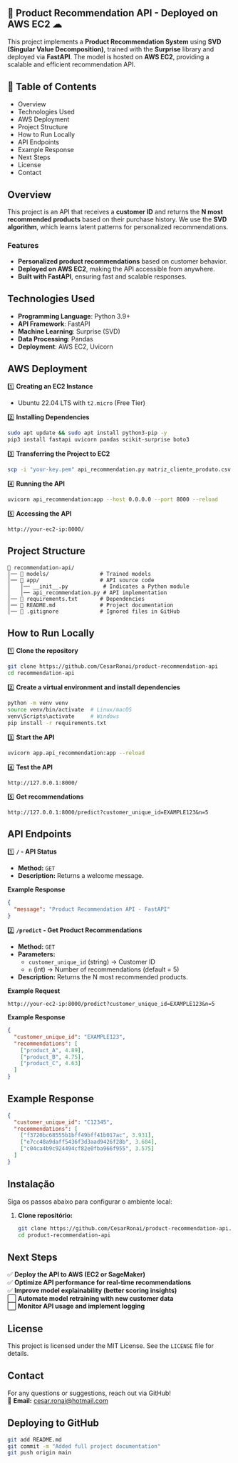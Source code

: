 ## 🚀 Product Recommendation API - Deployed on AWS EC2 ☁


This project implements a **Product Recommendation System** using **SVD (Singular Value Decomposition)**, trained with the **Surprise** library and deployed via **FastAPI**. The model is hosted on **AWS EC2**, providing a scalable and efficient recommendation API.

## 📖 Table of Contents
- Overview
- Technologies Used
- AWS Deployment
- Project Structure
- How to Run Locally
- API Endpoints
- Example Response
- Next Steps
- License
- Contact

## Overview
This project is an API that receives a **customer ID** and returns the **N most recommended products** based on their purchase history. We use the **SVD algorithm**, which learns latent patterns for personalized recommendations.

### Features
- **Personalized product recommendations** based on customer behavior.
- **Deployed on AWS EC2**, making the API accessible from anywhere.
- **Built with FastAPI**, ensuring fast and scalable responses.

## Technologies Used
- **Programming Language**: Python 3.9+
- **API Framework**: FastAPI
- **Machine Learning**: Surprise (SVD)
- **Data Processing**: Pandas
- **Deployment**: AWS EC2, Uvicorn

## AWS Deployment
1️⃣ **Creating an EC2 Instance**  
   - Ubuntu 22.04 LTS with `t2.micro` (Free Tier)  

2️⃣ **Installing Dependencies**  
   ```bash
   sudo apt update && sudo apt install python3-pip -y
   pip3 install fastapi uvicorn pandas scikit-surprise boto3
   ```

3️⃣ **Transferring the Project to EC2**  
   ```bash
   scp -i "your-key.pem" api_recommendation.py matriz_cliente_produto.csv modelo_svd.pkl ubuntu@your-ec2-ip:~
   ```

4️⃣ **Running the API**  
   ```bash
   uvicorn api_recommendation:app --host 0.0.0.0 --port 8000 --reload
   ```

5️⃣ **Accessing the API**  
   ```
   http://your-ec2-ip:8000/
   ```

## Project Structure
```
📂 recommendation-api/
│── 📂 models/                # Trained models
│── 📂 app/                   # API source code
│   │── __init__.py           # Indicates a Python module
│   │── api_recommendation.py # API implementation
│── 📜 requirements.txt       # Dependencies
│── 📜 README.md              # Project documentation
│── 📜 .gitignore             # Ignored files in GitHub
```

## How to Run Locally
1️⃣ **Clone the repository**  
   ```bash
   git clone https://github.com/CesarRonai/product-recommendation-api
   cd recommendation-api
   ```

2️⃣ **Create a virtual environment and install dependencies**  
   ```bash
   python -m venv venv
   source venv/bin/activate  # Linux/macOS
   venv\Scripts\activate     # Windows
   pip install -r requirements.txt
   ```

3️⃣ **Start the API**  
   ```bash
   uvicorn app.api_recommendation:app --reload
   ```

4️⃣ **Test the API**  
   ```
   http://127.0.0.1:8000/
   ```

5️⃣ **Get recommendations**  
   ```
   http://127.0.0.1:8000/predict?customer_unique_id=EXAMPLE123&n=5
   ```

## API Endpoints
1️⃣ **`/` - API Status**  
   - **Method:** `GET`  
   - **Description:** Returns a welcome message.  

   **Example Response**  
   ```json
   {
     "message": "Product Recommendation API - FastAPI"
   }
   ```

2️⃣ **`/predict` - Get Product Recommendations**  
   - **Method:** `GET`  
   - **Parameters:**  
     - `customer_unique_id` (string) → Customer ID  
     - `n` (int) → Number of recommendations (default = 5)  
   - **Description:** Returns the N most recommended products.  

   **Example Request**  
   ```
   http://your-ec2-ip:8000/predict?customer_unique_id=EXAMPLE123&n=5
   ```

   **Example Response**  
   ```json
   {
     "customer_unique_id": "EXAMPLE123",
     "recommendations": [
       ["product_A", 4.89],
       ["product_B", 4.75],
       ["product_C", 4.63]
     ]
   }
   ```

## Example Response
```json
{
  "customer_unique_id": "C12345",
  "recommendations": [
    ["f3720bc68555b1bff49bff41b017ac", 3.931],
    ["e7cc48a9daff5436f3d3aad9426f28b", 3.684],
    ["c04ca4b9c924494cf82e0fba966f955", 3.575]
  ]
}
```
## Instalação

Siga os passos abaixo para configurar o ambiente local:

1. **Clone repositório:**
   ```bash
   git clone https://github.com/CesarRonai/product-recommendation-api.git
   cd product-recommendation-api

## Next Steps
✅ **Deploy the API to AWS (EC2 or SageMaker)**  
✅ **Optimize API performance for real-time recommendations**  
✅ **Improve model explainability (better scoring insights)**  
⬜ **Automate model retraining with new customer data**  
⬜ **Monitor API usage and implement logging**  

## License
This project is licensed under the MIT License. See the `LICENSE` file for details.

## Contact
For any questions or suggestions, reach out via GitHub!  
📧 **Email:** cesar.ronai@hotmail.com  

## Deploying to GitHub
```bash
git add README.md
git commit -m "Added full project documentation"
git push origin main
```
```
